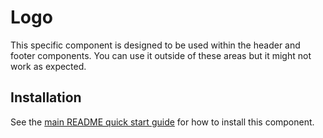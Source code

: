 # Logo

This specific component is designed to be used within the header and footer components.
You can use it outside of these areas but it might not work as expected.

## Installation

See the [main README quick start guide](https://github.com/tim-s-ccs/ts-ccs-frontend#quick-start) for how to install this component.
